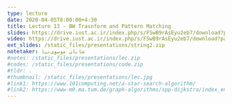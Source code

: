 ```yaml
---
type: lecture
date: 2020-04-05T8:00:00+4:30
title: Lecture 13 - BW Trasnform and Pattern Matching
slides: https://drive.iust.ac.ir/index.php/s/FSwB9rAsEyu2eb7/download?path=%2FSlides&files=S13.pdf
video: https://drive.iust.ac.ir/index.php/s/FSwB9rAsEyu2eb7/download?path=%2FVideos&files=S13.mp4
ext_slides: /static_files/presentations/string2.zip
notetaker: شایان موسوی‌نیا
#notes: /static_files/presentations/lec.zip
#codes: /static_files/presentations/code.zip
#tldr: .
#thumbnail: /static_files/presentations/lec.jpg
#link1: https://www.101computing.net/a-star-search-algorithm/
#link2: https://www-m9.ma.tum.de/graph-algorithms/spp-dijkstra/index_en.html
---
```

